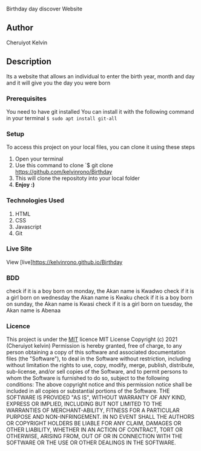 Birthday day discover Website
## Author
Cheruiyot Kelvin
## Description
Its a website  that allows an individual to enter the birth year, month and day and it will give you the day you were born
### Prerequisites
You need to have git installed
You can install it with the following command in your terminal
`$ sudo apt install git-all`
### Setup
To access this project on your local files, you can clone it using these steps
1. Open your terminal
2. Use this command to clone `$ git clone https://github.com/kelvinrono/Birthday
3. This will clone the repositoty into your local folder
4. __Enjoy :)__
### Technologies Used
1. HTML
2. CSS
3. Javascript
4. Git
### Live Site
View [live]https://kelvinrono.github.io/Birthday
### BDD

check if it is a boy born on monday, the Akan name is Kwadwo
check if it is a girl born on wednesday the Akan name is Kwaku
check if it is a boy born on sunday, the Akan name is Kwasi
check if it is a girl born on tuesday, the Akan name is Abenaa
### Licence
This project is under the  [MIT](LICENSE) licence
MIT License
Copyright (c) 2021 (Cheruiyot kelvin)
Permission is hereby granted, free of charge, to any person obtaining a copy
of this software and associated documentation files (the "Software"), to deal
in the Software without restriction, including without limitation the rights
to use, copy, modify, merge, publish, distribute, sub-license, and/or sell
copies of the Software, and to permit persons to whom the Software is
furnished to do so, subject to the following conditions:
The above copyright notice and this permission notice shall be included in all
copies or substantial portions of the Software.
THE SOFTWARE IS PROVIDED "AS IS", WITHOUT WARRANTY OF ANY KIND, EXPRESS OR
IMPLIED, INCLUDING BUT NOT LIMITED TO THE WARRANTIES OF MERCHANT-ABILITY,
FITNESS FOR A PARTICULAR PURPOSE AND NON-INFRINGEMENT. IN NO EVENT SHALL THE
AUTHORS OR COPYRIGHT HOLDERS BE LIABLE FOR ANY CLAIM, DAMAGES OR OTHER
LIABILITY, WHETHER IN AN ACTION OF CONTRACT, TORT OR OTHERWISE, ARISING FROM,
OUT OF OR IN CONNECTION WITH THE SOFTWARE OR THE USE OR OTHER DEALINGS IN THE
SOFTWARE. 